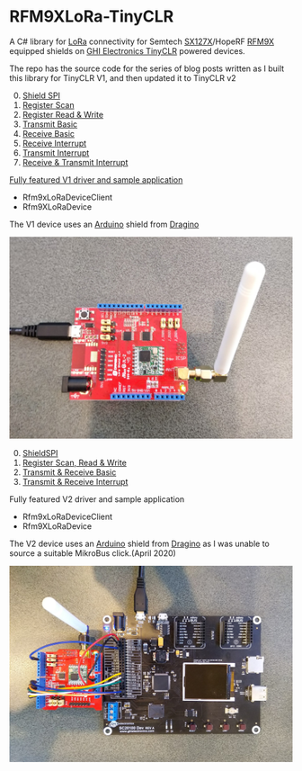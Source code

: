 # RFM9XLoRa-TinyCLR
A C# library for [LoRa](https://lora-alliance.org/) connectivity for Semtech [SX127X](https://www.semtech.com/products/wireless-rf/lora-transceivers/SX1276)/HopeRF [RFM9X](http://www.hoperf.com/rf_transceiver/lora/RFM95W.html) equipped shields on [GHI Electronics TinyCLR](https://www.ghielectronics.com/tinyclr/features) powered devices.

The repo has the source code for the series of blog posts written as I built this library for TinyCLR V1, and then updated it to TinyCLR v2

00. [Shield SPI](https://blog.devmobile.co.nz/2020/03/11/tinyclr-os-lora-library-part1/)
01. [Register Scan](https://blog.devmobile.co.nz/2020/03/13/tinyclr-os-lora-library-part2/)
02. [Register Read & Write](https://blog.devmobile.co.nz/2020/03/14/tinyclr-os-lora-library-part3/)
03. [Transmit Basic](https://blog.devmobile.co.nz/2020/03/14/tinyclr-os-lora-library-part4/)
04. [Receive Basic](https://blog.devmobile.co.nz/2020/03/15/tinyclr-os-lora-library-part5/)
05. [Receive Interrupt](https://blog.devmobile.co.nz/2020/03/15/tinyclr-os-lora-library-part6/)
06. [Transmit Interrupt](https://blog.devmobile.co.nz/2020/03/15/tinyclr-os-lora-library-part7/)
07. [Receive & Transmit Interrupt](https://blog.devmobile.co.nz/2020/03/16/tinyclr-os-lora-library-part8/)

[Fully featured V1 driver and sample application](https://blog.devmobile.co.nz/2020/03/16/rfm9x-tinyclr-on-github/) 
* Rfm9xLoRaDeviceClient
* Rfm9XLoRaDevice

The V1 device uses an [Arduino](https://www.arduino.cc/) shield from [Dragino](http://www.dragino.com/products/lora/item/102-lora-shield.html)

![LoRa Shield on FEZT18-N](DeviceV2.jpg)

00. [ShieldSPI](https://blog.devmobile.co.nz/2020/04/26/tinyclr-os-v2-lora-library-part1/)
01. [Register Scan, Read & Write](https://blog.devmobile.co.nz/2020/04/28/tinyclr-os-v2-lora-library-part2/)
02. [Transmit & Receive Basic](https://blog.devmobile.co.nz/2020/04/29/tinyclr-os-v2-lora-library-part3/
)
03. [Transmit & Receive Interrupt](https://blog.devmobile.co.nz/2020/04/30/tinyclr-os-v2-lora-library-part4/)

Fully featured V2 driver and sample application
* Rfm9xLoRaDeviceClient 
* Rfm9XLoRaDevice

The V2 device uses an [Arduino](https://www.arduino.cc/) shield from [Dragino](http://www.dragino.com/products/lora/item/102-lora-shield.html) as I was unable to source a suitable MikroBus click.(April 2020)

![LoRa Shield on SC20100](SC20100DraginoTinyCLRV2.jpg)
